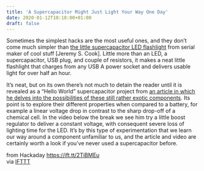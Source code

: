 ```yaml
---
title: 'A Supercapacitor Might Just Light Your Way One Day'
date: 2020-01-12T10:18:00+01:00
draft: false
---
```


Sometimes the simplest hacks are the most useful ones, and they don’t come much simpler than [the little supercapacitor LED flashlight](https://www.youtube.com/watch?v=X3_MFAJZld0) from serial maker of cool stuff \[Jeremy S. Cook\]. Little more than an LED, a supercapacitor, USB plug, and couple of resistors, it makes a neat little flashlight that charges from any USB A power socket and delivers usable light for over half an hour.

It’s neat, but on its own there’s not much to detain the reader until it is revealed as a “Hello World” supercapacitor project from [an article in which he delves into the possibilities of these still rather exotic components](https://www.embedded-computing.com/guest-blogs/maker-pro-supercapacitors-demystified-part-2-hands-on-experimentation). Its point is to explore their different properties when compared to a battery, for example a linear voltage drop in contrast to the sharp drop-off of a chemical cell. In the video below the break we see him try a little boost regulator to deliver a constant voltage, with consequent severe loss of lighting time for the LED. It’s by this type of experimentation that we learn our way around a component unfamiliar to us, and the article and video are certainly worth a look if you’ve never used a supercapacitor before.

  
  
from Hackaday https://ift.tt/2TiBMEu  
via [IFTTT](https://ifttt.com/?ref=da&site=blogger)
